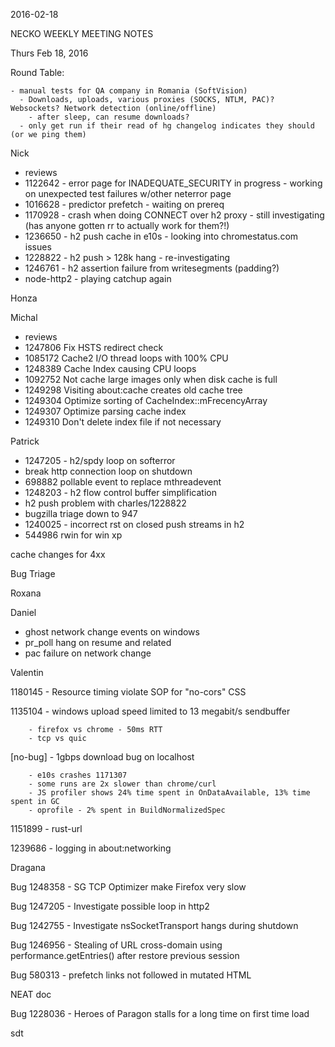 2016-02-18

NECKO WEEKLY MEETING NOTES

Thurs Feb 18, 2016

Round Table:

    - manual tests for QA company in Romania (SoftVision)
      - Downloads, uploads, various proxies (SOCKS, NTLM, PAC)?  Websockets? Network detection (online/offline)
        - after sleep, can resume downloads?
      - only get run if their read of hg changelog indicates they should (or we ping them)

Nick

* reviews
* 1122642 - error page for INADEQUATE_SECURITY in progress - working on unexpected test failures w/other neterror page
* 1016628 - predictor prefetch - waiting on prereq
* 1170928 - crash when doing CONNECT over h2 proxy - still investigating (has anyone gotten rr to actually work for them?!)
* 1236650 - h2 push cache in e10s - looking into chromestatus.com issues
* 1228822 - h2 push > 128k hang - re-investigating
* 1246761 - h2 assertion failure from writesegments (padding?)
* node-http2 - playing catchup again

Honza

Michal

 - reviews
 - 1247806 Fix HSTS redirect check
 - 1085172 Cache2 I/O thread loops with 100% CPU
 - 1248389 Cache Index causing CPU loops
 - 1092752 Not cache large images only when disk cache is full
 - 1249298 Visiting about:cache creates old cache tree
 - 1249304 Optimize sorting of CacheIndex::mFrecencyArray
 - 1249307 Optimize parsing cache index
 - 1249310 Don't delete index file if not necessary

Patrick

- 1247205 - h2/spdy loop on softerror
- break http connection loop on shutdown
- 698882 pollable event to replace mthreadevent
- 1248203 - h2 flow control buffer simplification
- h2 push problem with charles/1228822
- bugzilla triage down to 947
- 1240025 - incorrect rst on closed push streams in h2
- 544986 rwin for win xp

cache changes for 4xx

Bug Triage

Roxana

Daniel

* ghost network change events on windows
* pr_poll hang on resume and related
* pac failure on network change

Valentin

1180145 - Resource timing violate SOP for "no-cors" CSS

1135104 - windows upload speed limited to 13 megabit/s sendbuffer

        - firefox vs chrome - 50ms RTT
        - tcp vs quic
[no-bug] - 1gbps download bug on localhost

        - e10s crashes 1171307
        - some runs are 2x slower than chrome/curl
        - JS profiler shows 24% time spent in OnDataAvailable, 13% time spent in GC
        - oprofile - 2% spent in BuildNormalizedSpec
1151899 - rust-url

1239686 - logging in about:networking

Dragana

Bug 1248358 -       SG TCP Optimizer make Firefox very slow

Bug 1247205 -       Investigate possible loop in http2

Bug 1242755 - Investigate nsSocketTransport hangs during shutdown

Bug 1246956 -       Stealing of URL cross-domain using performance.getEntries() after restore previous session

Bug 580313 -       prefetch links not followed in mutated HTML

NEAT doc

Bug 1228036 - Heroes of Paragon stalls for a long time on first time load

sdt

